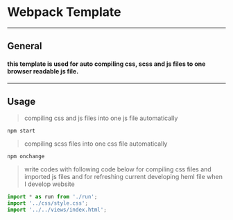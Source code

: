 # Webpack Template

-------
## General

#### this template is used for auto compiling css, scss and js files to one browser readable js file.
------
## Usage
> compiling css and js files into one js file automatically
```
npm start
```
> compiling scss files into one css file automatically
```
npm onchange
```
> write codes with following code below for compiling css files and imported js files and for refreshing current developing heml file when I develop website
```javascript
import * as run from './run';
import '../css/style.css';
import '../../views/index.html';
```
